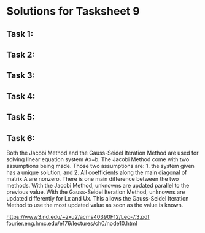 # Solutions for Tasksheet 9

## Task 1:


## Task 2:


## Task 3:


## Task 4:


## Task 5:


## Task 6:

Both the Jacobi Method and the Gauss-Seidel Iteration Method are used for solving linear equation system Ax=b. The Jacobi Method come with two assumptions being made. Those two assumptions are: 1. the system given has a unique solution, and 2. All coefficients along the main diagonal of matrix A are nonzero. There is one main difference between the two methods. With the Jacobi Method, unknowns are updated parallel to the previous value. With the Gauss-Seidel Iteration Method, unknowns are updated differently for Lx and Ux. This allows the Gauss-Seidel Iteration Method to use the most updated value as soon as the value is known.

https://www3.nd.edu/~zxu2/acms40390F12/Lec-7.3.pdf
fourier.eng.hmc.edu/e176/lectures/ch0/node10.html
